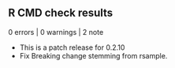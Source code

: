 ## R CMD check results

0 errors | 0 warnings | 2 note

* This is a patch release for 0.2.10
* Fix Breaking change stemming from rsample.
